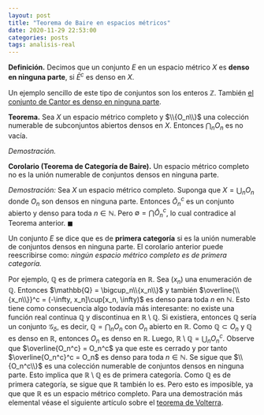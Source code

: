 ```yaml
---
layout: post
title: "Teorema de Baire en espacios métricos"
date: 2020-11-29 22:53:00
categories: posts
tags: analisis-real
---
```




**Definición.** Decimos que un conjunto $E$ en un espacio métrico $X$ es **denso en ninguna parte**, si $\bar{E}^c$ es denso en $X$.

Un ejemplo sencillo de este tipo de conjuntos son los enteros $\mathbb{Z}$. También [el conjunto de Cantor es denso en ninguna parte](https://luisgrivas.github.io/blog/post/2020/11/06/conjunto-cantor.html). 



**Teorema.** Sea $X$ un espacio métrico completo y $\\{O_n\\}$ una colección numerable de subconjuntos abiertos densos en $X$. Entonces $\bigcap_n O_n$ es no vacía. 

*Demostración.*



**Corolario (Teorema de Categoría de Baire).** Un espacio métrico completo no es la unión numerable de conjuntos densos en ninguna parte. 

*Demostración:* Sea $X$ un espacio métrico completo. Suponga que $X = \bigcup_n O_n$ donde $O_n$ son densos en ninguna parte. Entonces $\bar{O}_n^c$ es un conjunto abierto  y denso para toda $n\in \mathbb{N}$. Pero $\emptyset = \bigcap \bar{O}_n^c$, lo cual contradice al Teorema anterior. $\blacksquare$

Un conjunto $E$ se dice que es de **primera categoría** si es la unión numerable de conjuntos densos en ninguna parte. El corolario anterior puede reescribirse  como: *ningún espacio métrico completo es de primera categoría.* 

Por ejemplo, $\mathbb{Q}$ es de primera categoría en $\mathbb{R}$. Sea $(x_n)$ una enumeración de $\mathbb{Q}$. Entonces $\mathbb{Q} = \bigcup_n\\{x_n\\}$ y también $\overline{\\{x_n\\}}^c = (-\infty, x_n]\cup[x_n, \infty)$ es denso para toda $n$ en $\mathbb{N}$. Esto tiene como consecuencia algo todavía más interesante: no existe una función real continua $\mathbb{Q}$ y discontinua en $\mathbb{R}\setminus \mathbb{Q}$. Si existiera, entonces $\mathbb{Q}$ sería un conjunto $\mathcal{G}_\delta$, es decir,  $\mathbb{Q} = \bigcap_n O_n$ con $O_n$ abierto en $\mathbb{R}$. Como $\mathbb{Q} \subset O_n$ y $\mathbb{Q}$ es denso en $\mathbb{R}$, entonces $O_n$ es denso en $\mathbb{R}$. Luego, $\mathbb{R}\setminus \mathbb{Q} = \bigcup_n O_n^c$. Observe que $\overline{O_n^c} = O_n^c$ ya que este es cerrado y por tanto $\overline{O_n^c}^c = O_n$ es denso para toda $n\in \mathbb{N}$. Se sigue que $\\{O_n^c\\}$ es una colección numerable de conjuntos densos en ninguna parte. Esto implica que $\mathbb{R}\setminus \mathbb{Q}$ es de primera categoría. Como $\mathbb{Q}$ es de primera categoría, se sigue que $\mathbb{R}$ también lo es. Pero esto es imposible, ya que que $\mathbb{R}$ es un espacio métrico completo. Para una demostración más elemental véase el siguiente artículo sobre el [teorema de Volterra](https://luisgrivas.github.io/blog/posts/2020/11/17/volterra.html).

